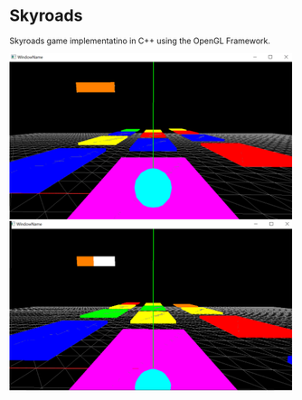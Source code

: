 # Skyroads

Skyroads game implementatino in C++ using the OpenGL Framework.

<img src="screenshots/skyroads1.png" width="500">
<img src="screenshots/skyroads2.png" width="500">


